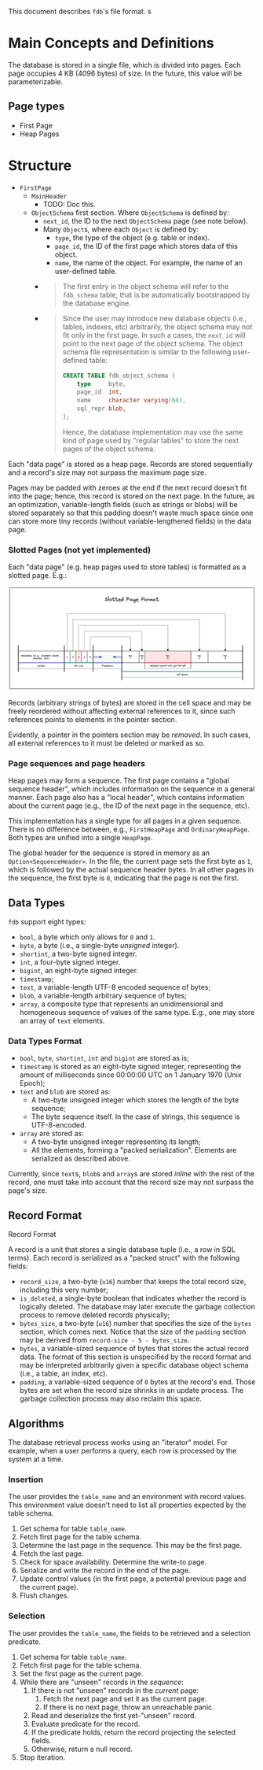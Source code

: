 This document describes `fdb`'s file format. s

# Main Concepts and Definitions

The database is stored in a single file, which is divided into pages. Each page
occupies 4 KB (4096 bytes) of size. In the future, this value will be
parameterizable.

## Page types

- First Page
- Heap Pages

# Structure

- `FirstPage`
  - `MainHeader`
    - TODO: Doc this.
  - `ObjectSchema` first section. Where `ObjectSchema` is defined by:
    - `next_id`, the ID to the next `ObjectSchema` page (see note below).
    - Many `Object`s, where each `Object` is defined by:
      - `type`, the type of the object (e.g. table or index).
      - `page_id`, the ID of the first page which stores data of this object.
      - `name`, the name of the object. For example, the name of an user-defined
        table.
    - > The first entry in the object schema will refer to the `fdb_schema`
      > table, that is be automatically bootstrapped by the database engine.
    - > Since the user may introduce new database objects (i.e., tables,
      > indexes, etc) arbitrarily, the object schema may not fit only in the
      > first page. In such a cases, the `next_id` will point to the next page
      > of the object schema. The object schema file representation is similar
      > to the following user-defined table:
      >
      > ```sql
      > CREATE TABLE fdb_object_schema (
      >     type     byte,
      >     page_id  int,
      >     name     character varying(64),
      >     sql_repr blob,
      > );
      > ```
      >
      > Hence, the database implementation may use the same kind of page used by
      > "regular tables" to store the next pages of the object schema.

Each "data page" is stored as a heap page. Records are stored sequentially and a
record's size may not surpass the maximum page size.

Pages may be padded with zeroes at the end if the next record doesn't fit into
the page; hence, this record is stored on the next page. In the future, as an
optimization, variable-length fields (such as strings or blobs) will be stored
separately so that this padding doesn't waste much space since one can store
more tiny records (without variable-lengthened fields) in the data page.

### Slotted Pages (not yet implemented)

Each "data page" (e.g. heap pages used to store tables) is formatted as a
slotted page. E.g.:

![slotted page diagram](./assets/slotted-page.png)

Records (arbitrary strings of bytes) are stored in the cell space and may be
freely reordered without affecting external references to it, since such
references points to elements in the pointer section.

Evidently, a pointer in the pointers section may be _removed_. In such cases,
all external references to it must be deleted or marked as so.

### Page sequences and page headers

Heap pages may form a sequence. The first page contains a "global sequence
header", which includes information on the sequence in a general manner. Each
page also has a "local header", which contains information about the current
page (e.g., the ID of the next page in the sequence, etc).

This implementation has a single type for all pages in a given sequence. There
is no difference between, e.g., `FirstHeapPage` and `OrdinaryHeapPage`. Both
types are unified into a single `HeapPage`.

The global header for the sequence is stored in memory as an
`Option<SequenceHeader>`. In the file, the current page sets the first byte as
`1`, which is followed by the actual sequence header bytes. In all other pages
in the sequence, the first byte is `0`, indicating that the page is not the
first.

## Data Types

`fdb` support eight types:

- `bool`, a byte which only allows for `0` and `1`.
- `byte`, a byte (i.e., a single-byte _unsigned_ integer).
- `shortint`, a two-byte signed integer.
- `int`, a four-byte signed integer.
- `bigint`, an eight-byte signed integer.
- `timestamp`;
- `text`, a variable-length UTF-8 encoded sequence of bytes;
- `blob`, a variable-length arbitrary sequence of bytes;
- `array`, a composite type that represents an unidimensional and homogeneous
  sequence of values of the same type. E.g., one may store an array of `text`
  elements.

### Data Types Format

- `bool`, `byte`, `shortint`, `int` and `bigint` are stored as is;
- `timestamp` is stored as an eight-byte signed integer, representing the amount
  of milliseconds since 00:00:00 UTC on 1 January 1970 (Unix Epoch);
- `text` and `blob` are stored as:
  - A two-byte unsigned integer which stores the length of the byte sequence;
  - The byte sequence itself. In the case of strings, this sequence is
    UTF-8-encoded.
- `array` are stored as:
  - A two-byte unsigned integer representing its length;
  - All the elements, forming a "packed serialization". Elements are serialized
    as described above.

Currently, since `text`s, `blob`s and `array`s are stored _inline_ with the rest
of the record, one must take into account that the record size may not surpass
the page's size.

## Record Format

Record Format

A record is a unit that stores a single database tuple (i.e., a row in SQL
terms). Each record is serialized as a "packed struct" with the following
fields:

- `record_size`, a two-byte (`u16`) number that keeps the total record size,
  including this very number;
- `is_deleted`, a single-byte boolean that indicates whether the record is
  logically deleted. The database may later execute the garbage collection
  process to remove deleted records physically;
- `bytes_size`, a two-byte (`u16`) number that specifies the size of the `bytes`
  section, which comes next. Notice that the size of the `padding` section may
  be derived from `record-size - 5 - bytes_size`.
- `bytes`, a variable-sized sequence of bytes that stores the actual record
  data. The format of this section is unspecified by the record format and may
  be interpreted arbitrarily given a specific database object schema (i.e., a
  table, an index, etc).
- `padding`, a variable-sized sequence of `0` bytes at the record's end. Those
  bytes are set when the record size shrinks in an update process. The garbage
  collection process may also reclaim this space.

## Algorithms

The database retrieval process works using an "iterator" model. For example,
when a user performs a query, each row is processed by the system at a time.

### Insertion

The user provides the `table_name` and an environment with record values. This
environment value doesn't need to list all properties expected by the table
schema.

1. Get schema for table `table_name`.
1. Fetch first page for the table schema.
1. Determine the last page in the sequence. This may be the first page.
1. Fetch the last page.
1. Check for space availability. Determine the write-to page.
1. Serialize and write the record in the end of the page.
1. Update control values (in the first page, a potential previous page and the
   current page).
1. Flush changes.

### Selection

The user provides the `table_name`, the fields to be retrieved and a selection
predicate.

1. Get schema for table `table_name`.
1. Fetch first page for the table schema.
1. Set the first page as the current page.
1. While there are "unseen" records in the _sequence_:
   1. If there is not "unseen" records in the _current_ page:
      1. Fetch the next page and set it as the current page.
      1. If there is no next page, throw an unreachable panic.
   2. Read and deserialize the first yet-"unseen" record.
   3. Evaluate predicate for the record.
   4. If the predicate holds, return the record projecting the selected fields.
   5. Otherwise, return a null record.
1. Stop iteration.
